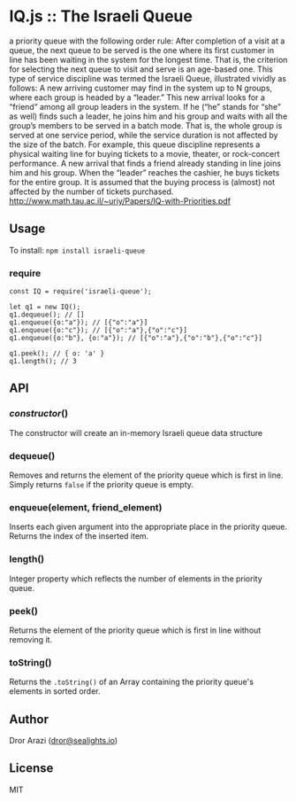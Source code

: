 # IQ.js :: The Israeli Queue 

a priority queue with the following order rule: After completion of a visit at a queue, the next
queue to be served is the one where its first customer in line has been
waiting in the system for the longest time. That is, the criterion for
selecting the next queue to visit and serve is an age-based one. This type of
service discipline was termed the Israeli Queue, illustrated vividly as follows:
A new arriving customer may find in the system up to N groups, where
each group is headed by a “leader.” This new arrival looks for a “friend”
among all group leaders in the system. If he (“he” stands for “she” as well)
finds such a leader, he joins him and his group and waits with all the
group’s members to be served in a batch mode. That is, the whole group is served at one service period, while the service duration is not affected
by the size of the batch. For example, this queue discipline represents a
physical waiting line for buying tickets to a movie, theater, or rock-concert
performance. A new arrival that finds a friend already standing in line joins
him and his group. When the “leader” reaches the cashier, he buys tickets
for the entire group. It is assumed that the buying process is (almost) not
affected by the number of tickets purchased.
<http://www.math.tau.ac.il/~uriy/Papers/IQ-with-Priorities.pdf>

## Usage

To install: `npm install israeli-queue` 

### require
    
    const IQ = require('israeli-queue');
    
    let q1 = new IQ();
    q1.dequeue(); // []
    q1.enqueue({o:"a"}); // [{"o":"a"}]
    q1.enqueue({o:"c"}); // [{"o":"a"},{"o":"c"}]
    q1.enqueue({o:"b"}, {o:"a"}); // [{"o":"a"},{"o":"b"},{"o":"c"}]
    
    q1.peek(); // { o: 'a' }
    q1.length(); // 3
    
## API

### *constructor*()

The constructor will create an in-memory Israeli queue data structure 

### dequeue()

Removes and returns the element of the priority queue which is first in line. Simply returns `false` if the priority queue is empty.

### enqueue(element, friend_element)

Inserts each given argument into the appropriate place in the priority queue. Returns the index of the inserted item.

### length()

Integer property which reflects the number of elements in the priority queue.

### peek()

Returns the element of the priority queue which is first in line without removing it.

### toString()

Returns the `.toString()` of an Array containing the priority queue's elements in sorted order. 

## Author

Dror Arazi (dror@sealights.io)

## License

MIT
